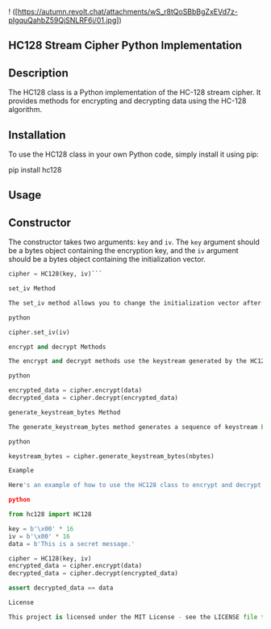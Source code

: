! ([https://autumn.revolt.chat/attachments/wS_r8tQoSBbBgZxEVd7z-pIgquQahbZ59QjSNLRF6j/01.jpg])

HC128 Stream Cipher Python Implementation
-----------------------------------------

Description
-----------

The HC128 class is a Python implementation of the HC-128 stream cipher. It provides methods for encrypting and decrypting data using the HC-128 algorithm.

Installation
------------

To use the HC128 class in your own Python code, simply install it using pip:

pip install hc128


Usage
-----

Constructor
-----------

The constructor takes two arguments: `key` and `iv`. The `key` argument should be a bytes object containing the encryption key, and the `iv` argument should be a bytes object containing the initialization vector.

```python
cipher = HC128(key, iv)```

set_iv Method

The set_iv method allows you to change the initialization vector after the HC128 object has been created. This can be useful if you want to reuse the same key but encrypt different messages with different IVs.

python

cipher.set_iv(iv)

encrypt and decrypt Methods

The encrypt and decrypt methods use the keystream generated by the HC128 object to encrypt or decrypt a given message.

python

encrypted_data = cipher.encrypt(data)
decrypted_data = cipher.decrypt(encrypted_data)

generate_keystream_bytes Method

The generate_keystream_bytes method generates a sequence of keystream bytes by repeatedly calling the generate_keystream_byte method.

python

keystream_bytes = cipher.generate_keystream_bytes(nbytes)

Example

Here's an example of how to use the HC128 class to encrypt and decrypt a message:

python

from hc128 import HC128

key = b'\x00' * 16
iv = b'\x00' * 16
data = b'This is a secret message.'

cipher = HC128(key, iv)
encrypted_data = cipher.encrypt(data)
decrypted_data = cipher.decrypt(encrypted_data)

assert decrypted_data == data

License

This project is licensed under the MIT License - see the LICENSE file for details.
